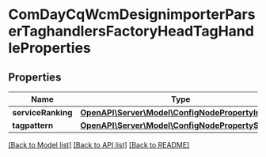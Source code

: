 # ComDayCqWcmDesignimporterParserTaghandlersFactoryHeadTagHandleProperties

## Properties
Name | Type | Description | Notes
------------ | ------------- | ------------- | -------------
**serviceRanking** | [**OpenAPI\Server\Model\ConfigNodePropertyInteger**](ConfigNodePropertyInteger.md) |  | [optional] 
**tagpattern** | [**OpenAPI\Server\Model\ConfigNodePropertyString**](ConfigNodePropertyString.md) |  | [optional] 

[[Back to Model list]](../README.md#documentation-for-models) [[Back to API list]](../README.md#documentation-for-api-endpoints) [[Back to README]](../README.md)


